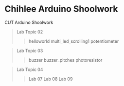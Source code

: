 # Chihlee Arduino Shoolwork
CUT Arduino Shoolwork

>Lab Topic 02
>> helloworld
>> multi_led_scrolling1
>> potentiometer

>Lab Topic 03
>>buzzer
>>buzzer_pitches
>>photoresistor

>Lab Topic 04
>>Lab 07
>>Lab 08
>>Lab 09
